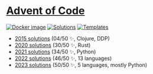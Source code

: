 # [Advent of Code](https://adventofcode.com)

[![Docker image](https://github.com/yogan/advent-of-code/actions/workflows/build-docker-image.yml/badge.svg)](https://github.com/yogan/advent-of-code/actions/workflows/build.yml)
[![Solutions](https://github.com/yogan/advent-of-code/actions/workflows/test-solutions.yml/badge.svg)](https://github.com/yogan/advent-of-code/actions/workflows/test-solutions.yml)
[![Templates](https://github.com/yogan/advent-of-code/actions/workflows/test-templates.yml/badge.svg)](https://github.com/yogan/advent-of-code/actions/workflows/test-templates.yml)

* [2015 solutions](2015/README.md) (04/50 ✨, Clojure, DDP)
* [2020 solutions](2020-rust/README.md) (30/50 ✨, Rust)
* [2021 solutions](2021-python/README.md) (34/50 ✨, Python)
* [2022 solutions](2022/README.md) (46/50 ✨, 13 languages)
* [2023 solutions](2023/README.md) (50/50 ✨, 5 languages, mostly Python)
